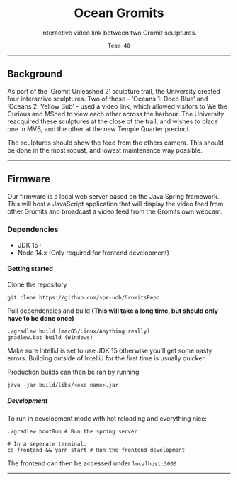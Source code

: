 <div align="center">

# Ocean Gromits
Interactive video link between two Gromit sculptures.

`Team 40`

</div>

----

## Background

As part of the ‘Gromit Unleashed 2’ sculpture trail, the University created
four interactive sculptures. Two of these - ‘Oceans 1: Deep Blue’ and 
‘Oceans 2: Yellow Sub’ - used a video link, which allowed visitors to We the
Curious and MShed to view each other across the harbour. The University 
reacquired these sculptures at the close of the trail, and wishes to place 
one in MVB, and the other at the new Temple Quarter precinct. 

The sculptures should show the feed from the others camera. 
This should be done in the most robust, and lowest maintenance way possible. 

----

## Firmware

Our firmware is a local web server based on the Java Spring framework.
This will host a JavaScript application that will display the video feed from
other Gromits and broadcast a video feed from the Gromits own webcam.

### Dependencies

* JDK 15+
* Node 14.x (Only required for frontend development)

#### Getting started

Clone the repository
```
git clone https://github.com/spe-uob/GromitsRepo
```

Pull dependencies and build
**(This will take a long time, but should only have to be done once)**
```
./gradlew build (macOS/Linux/Anything really)
gradlew.bat build (Windows)
```

Make sure IntelliJ is set to use JDK 15 otherwise you'll get some nasty errors. Building outside of IntelliJ for the first time is usually quicker.

Production builds can then be ran by running
```
java -jar build/libs/<exe name>.jar
```

##### Development

To run in development mode with hot reloading and everything nice:

```
./gradlew bootRun # Run the spring server

# In a seperate terminal:
cd frontend && yarn start # Run the frontend development
```

The frontend can then be accessed under `localhost:3000`

--- 
